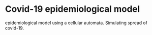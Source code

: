 # Covid-19 epidemiological model
 epidemiological model using a cellular automata.
 Simulating spread of covid-19.
